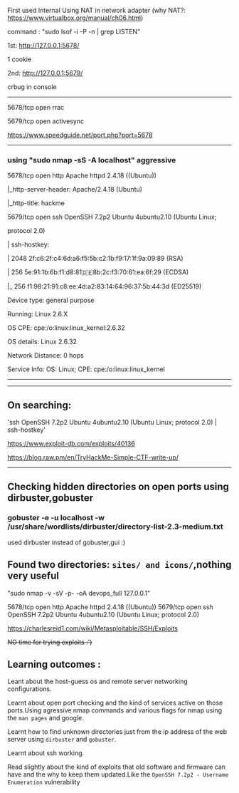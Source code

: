 First used Internal
Using NAT in network adapter
(why NAT?: https://www.virtualbox.org/manual/ch06.html)

command : "sudo lsof -i -P -n | grep LISTEN"

1st:
http://127.0.0.1:5678/

1 cookie

2nd:
http://127.0.0.1:5679/

crbug in console

----------------------------------------------------------------------------------

5678/tcp open  rrac

5679/tcp open  activesync

https://www.speedguide.net/port.php?port=5678

----------------------------------------------------------------------------------

### using "sudo nmap -sS -A localhost"  aggressive

5678/tcp open  http       Apache httpd 2.4.18 ((Ubuntu))

|_http-server-header: Apache/2.4.18 (Ubuntu)

|_http-title: hackme

5679/tcp open  ssh        OpenSSH 7.2p2 Ubuntu 4ubuntu2.10 (Ubuntu Linux; 

protocol 2.0)

| ssh-hostkey: 

|   2048 2f:c6:2f:c4:6d:a6:f5:5b:c2:1b:f9:17:1f:9a:09:89 (RSA)

|   256 5e:91:1b:6b:f1:d8:81:de:8b:2c:f3:70:61:ea:6f:29 (ECDSA)

|_  256 f1:98:21:91:c8:ee:4d:a2:83:14:64:96:37:5b:44:3d (ED25519)

Device type: general purpose

Running: Linux 2.6.X

OS CPE: cpe:/o:linux:linux_kernel:2.6.32

OS details: Linux 2.6.32

Network Distance: 0 hops

Service Info: OS: Linux; CPE: cpe:/o:linux:linux_kernel

----------------------------------------------------------------------------------
----------------------------------------------------------------------------------

## On searching:

'ssh OpenSSH 7.2p2 Ubuntu 4ubuntu2.10 (Ubuntu Linux; protocol 2.0) | ssh-hostkey'

https://www.exploit-db.com/exploits/40136

https://blog.raw.pm/en/TryHackMe-Simple-CTF-write-up/

----------------------------------------------------------------------------------

## Checking hidden directories on open ports using dirbuster,gobuster

### gobuster -e -u localhost -w /usr/share/wordlists/dirbuster/directory-list-2.3-medium.txt 

used dirbuster instead of gobuster,gui :)

## Found two directories: `sites/ and icons/`,nothing very useful

"sudo nmap -v -sV -p- -oA devops_full 127.0.0.1"

5678/tcp  open  http       Apache httpd 2.4.18 ((Ubuntu))
5679/tcp  open  ssh        OpenSSH 7.2p2 Ubuntu 4ubuntu2.10 (Ubuntu Linux; protocol 2.0)


https://charlesreid1.com/wiki/Metasploitable/SSH/Exploits


~~NO time for trying exploits :')~~


## Learning outcomes :

Leant about the host-guess os and remote server networking configurations.

Learnt about open port checking and the kind of services active on those ports.Using agressive nmap commands and various flags for nmap using the `man pages` and google.

Learnt how to find unknown directories just from the ip address of the web server using `dirbuster` and `gobuster`.

Learnt about ssh working.

Read slightly about the kind of exploits that old software and firmware can have and the why to keep them updated.Like the `OpenSSH 7.2p2 - Username Enumeration` vulnerability



